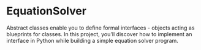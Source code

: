 # EquationSolver
Abstract classes enable you to define formal interfaces - objects acting as blueprints for classes.  In this project, you'll discover how to implement an interface in Python while building a simple equation solver program.
